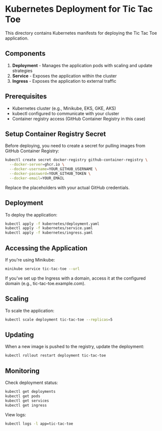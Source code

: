 # Kubernetes Deployment for Tic Tac Toe

This directory contains Kubernetes manifests for deploying the Tic Tac Toe application.

## Components

1. **Deployment** - Manages the application pods with scaling and update strategies
2. **Service** - Exposes the application within the cluster
3. **Ingress** - Exposes the application to external traffic

## Prerequisites

- Kubernetes cluster (e.g., Minikube, EKS, GKE, AKS) 
- kubectl configured to communicate with your cluster
- Container registry access (GitHub Container Registry in this case)

## Setup Container Registry Secret

Before deploying, you need to create a secret for pulling images from GitHub Container Registry:

```bash
kubectl create secret docker-registry github-container-registry \
  --docker-server=ghcr.io \
  --docker-username=YOUR_GITHUB_USERNAME \
  --docker-password=YOUR_GITHUB_TOKEN \
  --docker-email=YOUR_EMAIL
```

Replace the placeholders with your actual GitHub credentials.

## Deployment

To deploy the application:

```bash
kubectl apply -f kubernetes/deployment.yaml
kubectl apply -f kubernetes/service.yaml
kubectl apply -f kubernetes/ingress.yaml
```

## Accessing the Application

If you're using Minikube:

```bash
minikube service tic-tac-toe --url
```

If you've set up the Ingress with a domain, access it at the configured domain (e.g., tic-tac-toe.example.com).

## Scaling

To scale the application:

```bash
kubectl scale deployment tic-tac-toe --replicas=5
```

## Updating

When a new image is pushed to the registry, update the deployment:

```bash
kubectl rollout restart deployment tic-tac-toe
```

## Monitoring

Check deployment status:

```bash
kubectl get deployments
kubectl get pods
kubectl get services
kubectl get ingress
```

View logs:

```bash
kubectl logs -l app=tic-tac-toe
```
